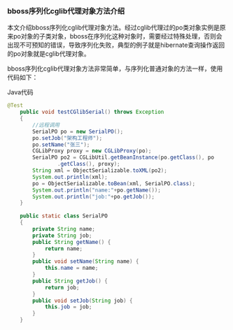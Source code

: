 ### bboss序列化cglib代理对象方法介绍

本文介绍bboss序列化cglib代理对象方法。经过cglib代理过的po类对象实例是原来po对象的子类对象，bboss在序列化这种对象时，需要经过特殊处理，否则会出现不可预知的错误，导致序列化失败，典型的例子就是hibernate查询操作返回的po对象就是cglib代理对象。

bboss序列化cglib代理对象方法非常简单，与序列化普通对象的方法一样，使用代码如下：

Java代码 

```java
@Test  
    public void testCGlibSerial() throws Exception  
    {  
        //远程调用  
        SerialPO po = new SerialPO();  
        po.setJob("架构工程师");  
        po.setName("张三");  
        CGLibProxy proxy = new CGLibProxy(po);  
        SerialPO po2 = CGLibUtil.getBeanInstance(po.getClass(), po  
                .getClass(), proxy);  
        String xml = ObjectSerializable.toXML(po2);  
        System.out.println(xml);  
        po = ObjectSerializable.toBean(xml, SerialPO.class);  
        System.out.println("name:"+po.getName());  
        System.out.println("job:"+po.getJob());  
    }  
      
    public static class SerialPO  
    {  
        private String name;  
        private String job;  
        public String getName() {  
            return name;  
        }  
        public void setName(String name) {  
            this.name = name;  
        }  
        public String getJob() {  
            return job;  
        }  
        public void setJob(String job) {  
            this.job = job;  
        }  
    }  
```

